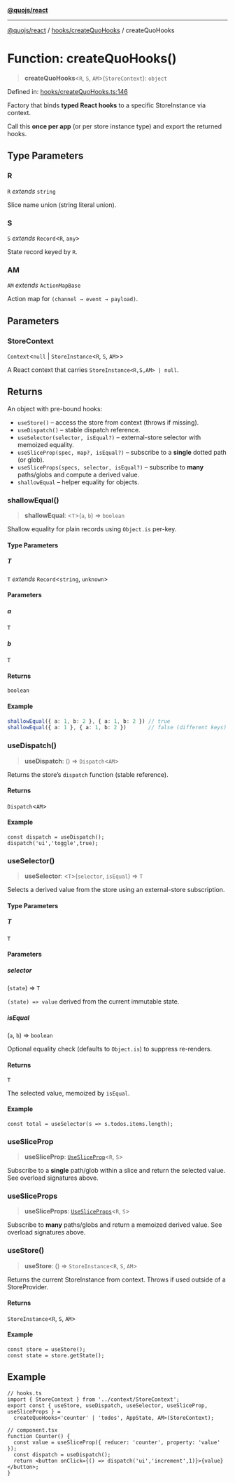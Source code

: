 [**@quojs/react**](../../../README.md)

***

[@quojs/react](../../../README.md) / [hooks/createQuoHooks](../README.md) / createQuoHooks

# Function: createQuoHooks()

> **createQuoHooks**\<`R`, `S`, `AM`\>(`StoreContext`): `object`

Defined in: [hooks/createQuoHooks.ts:146](https://github.com/quojs/quojs/blob/9e23886b2a0ad7a76f8b24da404b10a06002a0ea/packages/react/src/hooks/createQuoHooks.ts#L146)

Factory that binds **typed React hooks** to a specific StoreInstance via context.

Call this **once per app** (or per store instance type) and export the returned hooks.

## Type Parameters

### R

`R` *extends* `string`

Slice name union (string literal union).

### S

`S` *extends* `Record`\<`R`, `any`\>

State record keyed by `R`.

### AM

`AM` *extends* `ActionMapBase`

Action map for `(channel → event → payload)`.

## Parameters

### StoreContext

`Context`\<`null` \| `StoreInstance`\<`R`, `S`, `AM`\>\>

A React context that carries `StoreInstance<R,S,AM> | null`.

## Returns

An object with pre-bound hooks:
- `useStore()` – access the store from context (throws if missing).
- `useDispatch()` – stable dispatch reference.
- `useSelector(selector, isEqual?)` – external-store selector with memoized equality.
- `useSliceProp(spec, map?, isEqual?)` – subscribe to a **single** dotted path (or glob).
- `useSliceProps(specs, selector, isEqual?)` – subscribe to **many** paths/globs and compute a derived value.
- `shallowEqual` – helper equality for objects.

### shallowEqual()

> **shallowEqual**: \<`T`\>(`a`, `b`) => `boolean`

Shallow equality for plain records using `Object.is` per-key.

#### Type Parameters

##### T

`T` *extends* `Record`\<`string`, `unknown`\>

#### Parameters

##### a

`T`

##### b

`T`

#### Returns

`boolean`

#### Example

```ts
shallowEqual({ a: 1, b: 2 }, { a: 1, b: 2 }) // true
shallowEqual({ a: 1 }, { a: 1, b: 2 })       // false (different keys)
```

### useDispatch()

> **useDispatch**: () => `Dispatch`\<`AM`\>

Returns the store’s `dispatch` function (stable reference).

#### Returns

`Dispatch`\<`AM`\>

#### Example

```tsx
const dispatch = useDispatch();
dispatch('ui','toggle',true);
```

### useSelector()

> **useSelector**: \<`T`\>(`selector`, `isEqual`) => `T`

Selects a derived value from the store using an external-store subscription.

#### Type Parameters

##### T

`T`

#### Parameters

##### selector

(`state`) => `T`

`(state) => value` derived from the current immutable state.

##### isEqual

(`a`, `b`) => `boolean`

Optional equality check (defaults to `Object.is`) to suppress re-renders.

#### Returns

`T`

The selected value, memoized by `isEqual`.

#### Example

```tsx
const total = useSelector(s => s.todos.items.length);
```

### useSliceProp

> **useSliceProp**: [`UseSliceProp`](../type-aliases/UseSliceProp.md)\<`R`, `S`\>

Subscribe to a **single** path/glob within a slice and return the selected value.
See overload signatures above.

### useSliceProps

> **useSliceProps**: [`UseSliceProps`](../type-aliases/UseSliceProps.md)\<`R`, `S`\>

Subscribe to **many** paths/globs and return a memoized derived value.
See overload signatures above.

### useStore()

> **useStore**: () => `StoreInstance`\<`R`, `S`, `AM`\>

Returns the current StoreInstance from context.
Throws if used outside of a StoreProvider.

#### Returns

`StoreInstance`\<`R`, `S`, `AM`\>

#### Example

```tsx
const store = useStore();
const state = store.getState();
```

## Example

```tsx
// hooks.ts
import { StoreContext } from '../context/StoreContext';
export const { useStore, useDispatch, useSelector, useSliceProp, useSliceProps } =
  createQuoHooks<'counter' | 'todos', AppState, AM>(StoreContext);

// component.tsx
function Counter() {
  const value = useSliceProp({ reducer: 'counter', property: 'value' });
  const dispatch = useDispatch();
  return <button onClick={() => dispatch('ui','increment',1)}>{value}</button>;
}
```
